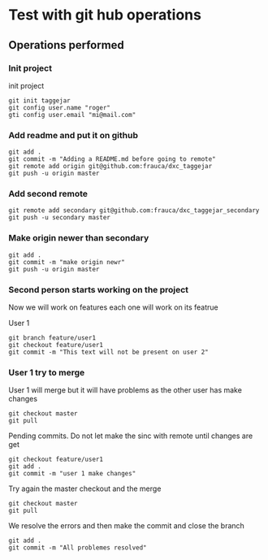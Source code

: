 # Test with git hub operations


## Operations performed


### Init project

init project

```shell
git init taggejar
git config user.name "roger"
gti config user.email "mi@mail.com"
```

### Add readme and put it on github

```shell
git add .
git commit -m "Adding a README.md before going to remote"
git remote add origin git@github.com:frauca/dxc_taggejar
git push -u origin master
```
### Add second remote


```shell
git remote add secondary git@github.com:frauca/dxc_taggejar_secondary
git push -u secondary master
```

### Make origin newer than secondary

```shell
git add .
git commit -m "make origin newr"
git push -u origin master
```

### Second person starts working on the project

Now we will work on features each one will work on its featrue

User 1

```shell
git branch feature/user1
git checkout feature/user1
git commit -m "This text will not be present on user 2"
```

### User 1 try to merge

User 1 will merge but it will have problems as the other user has make changes

```shell
git checkout master
git pull
```


Pending commits. Do not let make the sinc with remote until changes are get


```shell
git checkout feature/user1
git add .
git commit -m "user 1 make changes"
```
Try again the master checkout and the merge

```shell
git checkout master
git pull
```

We resolve the errors and then make the commit and close the branch

```shell
git add .
git commit -m "All problemes resolved"
```